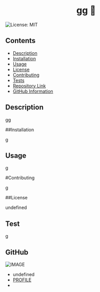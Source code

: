
<h1 align="center">gg 👋</h1>

![License: MIT](https://img.shields.io/badge/License-MIT-yellow.svg) 

## Contents 
- [Description](#description)
- [Installation](#installation)
- [Usage](#usage)
- [License](#license)
- [Contributing](#contributing)
- [Tests](#tests)
- [Repository Link](#repository)
- [GitHub Information](#github)

## Description 

gg

##Installation 

g

## Usage 

g

#Contributing

g

##License 

undefined

## Test 

g

## GitHub 

![IMAGE](undefined)
- undefined
- [PROFILE](undefined)
- <g>


